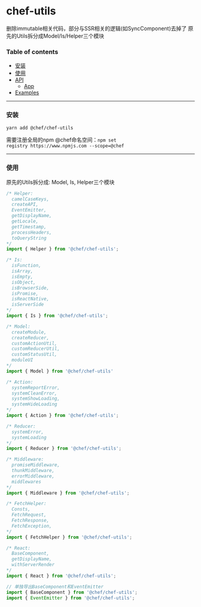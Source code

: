 # chef-utils
删除immutable相关代码，部分与SSR相关的逻辑(如SyncComponent)去掉了
原先的Utils拆分成Model/Is/Helper三个模块


### Table of contents

* [安装](#安装)
* [使用](#使用)
* [API](#api)
  * [App](#app)
* [Examples](#examples)

---

### 安装

```sh
yarn add @chef/chef-utils
```
需要注册全局的npm @chef命名空间：`npm set registry https://www.npmjs.com --scope=@chef`

---

### 使用
原先的Utils拆分成: Model, Is, Helper三个模块

```js
/* Helper:
  camelCaseKeys,
  createAPI,
  EventEmitter,
  getDisplayName,
  getLocale,
  getTimestamp,
  processHeaders,
  toQueryString
*/
import { Helper } from '@chef/chef-utils';

/* Is:
  isFunction,
  isArray,
  isEmpty,
  isObject,
  isBrowserSide,
  isPromise,
  isReactNative,
  isServerSide
*/
import { Is } from '@chef/chef-utils';

/* Model:
  createModule,
  createReducer,
  customActionUtil,
  customReducerUtil,
  customStatusUtil,
  moduleUI
*/
import { Model } from '@chef/chef-utils'

/* Action:
  systemReportError,
  systemCleanError,
  systemShowLoading,
  systemHideLoading
*/
import { Action } from '@chef/chef-utils';

/* Reducer:
  systemError,
  systemLoading
*/
import { Reducer } from '@chef/chef-utils';

/* Middleware:
  promiseMiddleware,
  thunkMiddleware,
  errorMiddleware,
  middlewares
*/
import { Middleware } from '@chef/chef-utils';

/* FetchHelper:
  Consts,
  FetchRequest,
  FetchResponse,
  FetchException,
*/
import { FetchHelper } from '@chef/chef-utils';

/* React:
  BaseComponent,
  getDisplayName,
  withServerRender
*/
import { React } from '@chef/chef-utils';

// 单独导出BaseComponent和EventEmitter
import { BaseComponent } from '@chef/chef-utils';
import { EventEmitter } from '@chef/chef-utils';
```
